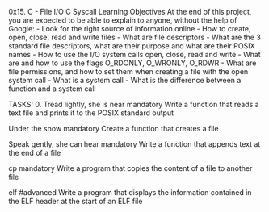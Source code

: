 0x15. C - File I/O C Syscall
Learning Objectives At the end of this project, you are expected to be able to explain to anyone, without the help of Google: - Look for the right source of information online - How to create, open, close, read and write files - What are file descriptors - What are the 3 standard file descriptors, what are their purpose and what are their POSIX names - How to use the I/O system calls open, close, read and write - What are and how to use the flags O_RDONLY, O_WRONLY, O_RDWR - What are file permissions, and how to set them when creating a file with the open system call - What is a system call - What is the difference between a function and a system call

TASKS: 0. Tread lightly, she is near mandatory Write a function that reads a text file and prints it to the POSIX standard output

Under the snow mandatory Create a function that creates a file

Speak gently, she can hear mandatory Write a function that appends text at the end of a file

cp mandatory Write a program that copies the content of a file to another file

elf #advanced Write a program that displays the information contained in the ELF header at the start of an ELF file
